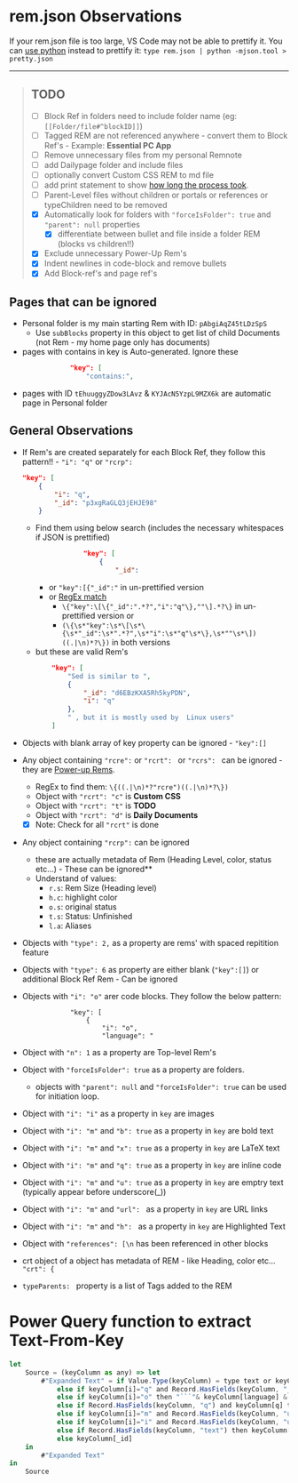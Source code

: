 # rem.json Observations

If your rem.json file is too large, VS Code may not be able to prettify it. You can [use python](https://stackoverflow.com/questions/19875218/best-way-to-format-large-json-file-30-mb) instead to prettify it: `type rem.json | python -mjson.tool > pretty.json`
___

> ## TODO
> * [ ] Block Ref in folders need to include folder name (eg: `[[Folder/file#^blockID]]`)
> * [ ] Tagged REM are not referenced anywhere - convert them to Block Ref's - Example: **Essential PC App**
> * [ ] Remove unnecessary files from my personal Remnote
> * [ ] add Dailypage folder and include files 
> * [ ] optionally convert Custom CSS REM to md file
> * [ ] add print statement to show [how long the process took](https://stackoverflow.com/questions/1557571/how-do-i-get-time-of-a-python-programs-execution).
> * [ ] Parent-Level files without children or portals or references or typeChildren need to be removed
> * [x] Automatically look for folders with `"forceIsFolder": true` and `"parent": null` properties
>   * [x] differentiate between bullet and file inside a folder REM (blocks vs children!!)
> * [x] Exclude unnecessary Power-Up Rem's
> * [x] Indent newlines in code-block and remove bullets
> * [x] Add Block-ref's and page ref's

## Pages that can be ignored

* Personal folder is my main starting Rem with ID: `pAbgiAqZ45tLDzSpS`
    * Use `subBlocks` property in this object to get list of child Documents (not Rem - my home page only has documents)
* pages with contains in key is Auto-generated. Ignore these
    ```JSON
                "key": [
                    "contains:",
    ```
* pages with ID `tEhuuggyZDow3LAvz` & `KYJAcN5YzpL9MZX6k` are automatic page in Personal folder

## General Observations

* If Rem's are created separately for each Block Ref, they follow this pattern!! - `"i": "q"` or `"rcrp":`
    ```JSON
    "key": [
        {
            "i": "q",
            "_id": "p3xgRaGLQ3jEHJE98"
        }
    ```
    * Find them using below search (includes the necessary whitespaces if JSON is prettified)
        ```JSON
                    "key": [
                        {
                            "_id":
        ```
        * or `"key":[{"_id":"` in un-prettified version <br>
        * or [RegEx match](https://regex101.com/r/tL9OZ7/5/) 
            * `\{"key":\[\{"_id":".*?","i":"q"\},""\].*?\}` in un-prettified version or 
            * `(\{\s*"key":\s*\[\s*\{\s*"_id":\s*".*?",\s*"i":\s*"q"\s*\},\s*""\s*\])((.|\n)*?\})` in both versions
    * but these are valid Rem's
        ```JSON
            "key": [
                "Sed is similar to ",
                {
                    "_id": "d6EBzKXA5Rh5kyPDN",
                    "i": "q"
                },
                " , but it is mostly used by  Linux users"
            ]
        ```

* Objects with blank array of key property can be ignored - `"key":[]`
* Any object containing `"rcre":` or `"rcrt": ` or `"rcrs": ` can be ignored - they are [Power-up Rems](https://www.redgregory.com/remnote-content/2020/11/1/a-list-of-remnotes-power-up-rems-and-what-they-do).
    * RegEx to find them: `\{((.|\n)*?"rcre")((.|\n)*?\})`
    * Object with `"rcrt": "c"` is **Custom CSS**
    * Object with `"rcrt": "t"` is **TODO**
    * Object with `"rcrt": "d"` is **Daily Documents**

    * [x] Note: Check for all `"rcrt"` is done
* Any object containing `"rcrp":` can be ignored
    * these are actually metadata of Rem (Heading Level, color, status etc...) - These can be ignored**
    * Understand of values:
        * `r.s`: Rem Size (Heading level)
        * `h.c`: highlight color
        * `o.s`: original status
        * `t.s`: Status: Unfinished
        * `l.a`: Aliases
* Objects with `"type": 2,` as a property are rems' with spaced repitition feature
* Objects with `"type": 6` as property are either blank (`"key":[]`) or additional Block Ref Rem - Can be ignored
* Objects with `"i": "o"` arer code blocks. They follow the below pattern:
    ```
                "key": [
                    {
                        "i": "o",
                        "language": "
    ```
* Object with `"n": 1` as a property are Top-level Rem's
* Object with `"forceIsFolder": true` as a property are folders. 
    * objects with `"parent": null` and `"forceIsFolder": true` can be used for initiation loop.
* Object with `"i": "i"` as a property in `key` are images
* Object with `"i": "m"` and `"b": true` as a property in `key` are bold text
* Object with `"i": "m"` and `"x": true` as a property in `key` are LaTeX text
* Object with `"i": "m"` and `"q": true` as a property in `key` are inline code
* Object with `"i": "m"` and `"u": true` as a property in `key` are emptry text (typically appear before underscore(_))
* Object with `"i": "m"` and `"url": ` as a property in `key` are URL links
* Object with `"i": "m"` and `"h": ` as a property in `key` are Highlighted Text
* Object with `"references": [\n` has been referenced in other blocks
* crt object of a object has metadata of REM - like Heading, color etc... `"crt": {`

* `typeParents: ` property is a list of Tags added to the REM

# Power Query function to extract Text-From-Key
```js
let
    Source = (keyColumn as any) => let
        #"Expanded Text" = if Value.Type(keyColumn) = type text or keyColumn is null then keyColumn 
            else if keyColumn[i]="q" and Record.HasFields(keyColumn, "_id") then "((" & keyColumn[_id] & "))" 
            else if keyColumn[i]="o" then "```"& keyColumn[language] & "#(lf)" & keyColumn[text] & "#(lf)" & "```"
            else if Record.HasFields(keyColumn, "q") and keyColumn[q] then "`" & keyColumn[text] & "`"
            else if keyColumn[i]="m" and Record.HasFields(keyColumn, "url") then "[" & keyColumn[text] & "](" & keyColumn[url] & ")" 
            else if keyColumn[i]="i" and Record.HasFields(keyColumn, "url") then "![" & keyColumn[url] & "]" 
            else if Record.HasFields(keyColumn, "text") then keyColumn[text] 
            else keyColumn[_id]
    in
        #"Expanded Text"
in
    Source
```
